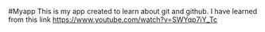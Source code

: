 #Myapp
This is my app created to learn about git and github.
I have learned from this link https://www.youtube.com/watch?v=SWYqp7iY_Tc
